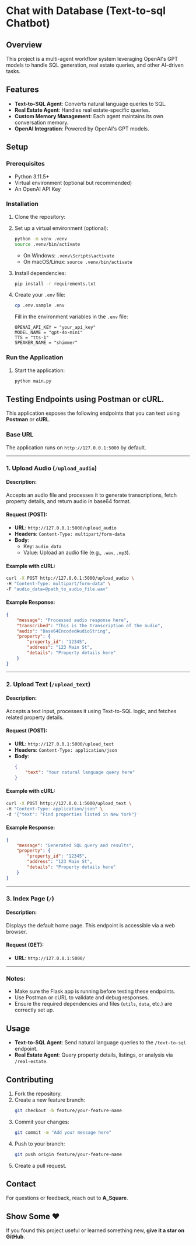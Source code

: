 # Chat with Database (Text-to-sql Chatbot)

## Overview
This project is a multi-agent workflow system leveraging OpenAI's GPT models to handle SQL generation, real estate queries, and other AI-driven tasks.

## Features
- **Text-to-SQL Agent**: Converts natural language queries to SQL.
- **Real Estate Agent**: Handles real estate-specific queries.
- **Custom Memory Management**: Each agent maintains its own conversation memory.
- **OpenAI Integration**: Powered by OpenAI's GPT models.

## Setup

### Prerequisites
- Python 3.11.5+
- Virtual environment (optional but recommended)
- An OpenAI API Key

### Installation
1. Clone the repository:

2. Set up a virtual environment (optional):
   ```bash
   python -m venv .venv
   source .venv/bin/activate
   ```
   - On Windows: `.venv\Scripts\activate`
   - On macOS/Linux: `source .venv/bin/activate`

3. Install dependencies:
   ```bash
   pip install -r requirements.txt
   ```

4. Create your `.env` file:
   ```bash
   cp .env.sample .env
   ```
   Fill in the environment variables in the `.env` file:
   ```plaintext
   OPENAI_API_KEY = "your_api_key"
   MODEL_NAME = "gpt-4o-mini"
   TTS = "tts-1"
   SPEAKER_NAME = "shimmer"
   ```

### Run the Application
1. Start the application:
   ```bash
   python main.py
   ```

## Testing Endpoints using Postman or cURL.

This application exposes the following endpoints that you can test using **Postman** or **cURL**.

### Base URL
The application runs on `http://127.0.0.1:5000` by default.

---

### 1. Upload Audio (`/upload_audio`)

#### Description:
Accepts an audio file and processes it to generate transcriptions, fetch property details, and return audio in base64 format.

#### Request (POST):
- **URL**: `http://127.0.0.1:5000/upload_audio`
- **Headers**: `Content-Type: multipart/form-data`
- **Body**:
  - Key: `audio_data`
  - Value: Upload an audio file (e.g., `.wav`, `.mp3`).

#### Example with cURL:
```bash
curl -X POST http://127.0.0.1:5000/upload_audio \
-H "Content-Type: multipart/form-data" \
-F "audio_data=@path_to_audio_file.wav"
```

#### Example Response:
```json
{
    "message": "Processed audio response here",
    "transcribed": "This is the transcription of the audio",
    "audio": "Base64EncodedAudioString",
    "property": {
        "property_id": "12345",
        "address": "123 Main St",
        "details": "Property details here"
    }
}
```

---

### 2. Upload Text (`/upload_text`)

#### Description:
Accepts a text input, processes it using Text-to-SQL logic, and fetches related property details.

#### Request (POST):
- **URL**: `http://127.0.0.1:5000/upload_text`
- **Headers**: `Content-Type: application/json`
- **Body**:
  ```json
  {
      "text": "Your natural language query here"
  }
  ```

#### Example with cURL:
```bash
curl -X POST http://127.0.0.1:5000/upload_text \
-H "Content-Type: application/json" \
-d '{"text": "Find properties listed in New York"}'
```

#### Example Response:
```json
{
    "message": "Generated SQL query and results",
    "property": {
        "property_id": "12345",
        "address": "123 Main St",
        "details": "Property details here"
    }
}
```

---

### 3. Index Page (`/`)

#### Description:
Displays the default home page. This endpoint is accessible via a web browser.

#### Request (GET):
- **URL**: `http://127.0.0.1:5000/`

---

### Notes:
- Make sure the Flask app is running before testing these endpoints.
- Use Postman or cURL to validate and debug responses.
- Ensure the required dependencies and files (`utils`, `data`, etc.) are correctly set up.

## Usage
- **Text-to-SQL Agent**:
  Send natural language queries to the `/text-to-sql` endpoint.
- **Real Estate Agent**:
  Query property details, listings, or analysis via `/real-estate`.

## Contributing
1. Fork the repository.
2. Create a new feature branch:
   ```bash
   git checkout -b feature/your-feature-name
   ```
3. Commit your changes:
   ```bash
   git commit -m "Add your message here"
   ```
4. Push to your branch:
   ```bash
   git push origin feature/your-feature-name
   ```
5. Create a pull request.

## Contact
For questions or feedback, reach out to **A_Square**.

## Show Some ❤️
If you found this project useful or learned something new, **give it a star on GitHub**.


